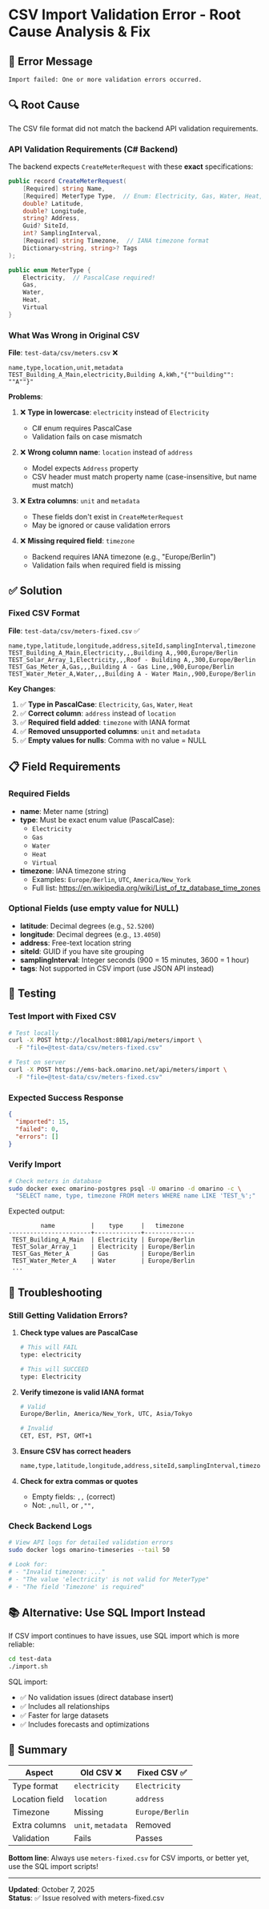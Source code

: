 # CSV Import Validation Error - Root Cause Analysis & Fix

## 🔴 Error Message
```
Import failed: One or more validation errors occurred.
```

## 🔍 Root Cause

The CSV file format did not match the backend API validation requirements.

### API Validation Requirements (C# Backend)

The backend expects `CreateMeterRequest` with these **exact** specifications:

```csharp
public record CreateMeterRequest(
    [Required] string Name,
    [Required] MeterType Type,  // Enum: Electricity, Gas, Water, Heat, Virtual
    double? Latitude,
    double? Longitude,
    string? Address,
    Guid? SiteId,
    int? SamplingInterval,
    [Required] string Timezone,  // IANA timezone format
    Dictionary<string, string>? Tags
);

public enum MeterType {
    Electricity,  // PascalCase required!
    Gas,
    Water,
    Heat,
    Virtual
}
```

### What Was Wrong in Original CSV

**File**: `test-data/csv/meters.csv` ❌

```csv
name,type,location,unit,metadata
TEST_Building_A_Main,electricity,Building A,kWh,"{""building"": ""A""}"
```

**Problems**:
1. ❌ **Type in lowercase**: `electricity` instead of `Electricity`
   - C# enum requires PascalCase
   - Validation fails on case mismatch

2. ❌ **Wrong column name**: `location` instead of `address`
   - Model expects `Address` property
   - CSV header must match property name (case-insensitive, but name must match)

3. ❌ **Extra columns**: `unit` and `metadata`
   - These fields don't exist in `CreateMeterRequest`
   - May be ignored or cause validation errors

4. ❌ **Missing required field**: `timezone`
   - Backend requires IANA timezone (e.g., "Europe/Berlin")
   - Validation fails when required field is missing

## ✅ Solution

### Fixed CSV Format

**File**: `test-data/csv/meters-fixed.csv` ✅

```csv
name,type,latitude,longitude,address,siteId,samplingInterval,timezone
TEST_Building_A_Main,Electricity,,,Building A,,900,Europe/Berlin
TEST_Solar_Array_1,Electricity,,,Roof - Building A,,300,Europe/Berlin
TEST_Gas_Meter_A,Gas,,,Building A - Gas Line,,900,Europe/Berlin
TEST_Water_Meter_A,Water,,,Building A - Water Main,,900,Europe/Berlin
```

**Key Changes**:
1. ✅ **Type in PascalCase**: `Electricity`, `Gas`, `Water`, `Heat`
2. ✅ **Correct column**: `address` instead of `location`
3. ✅ **Required field added**: `timezone` with IANA format
4. ✅ **Removed unsupported columns**: `unit` and `metadata`
5. ✅ **Empty values for nulls**: Comma with no value = NULL

## 📋 Field Requirements

### Required Fields
- **name**: Meter name (string)
- **type**: Must be exact enum value (PascalCase):
  - `Electricity`
  - `Gas`
  - `Water`
  - `Heat`
  - `Virtual`
- **timezone**: IANA timezone string
  - Examples: `Europe/Berlin`, `UTC`, `America/New_York`
  - Full list: https://en.wikipedia.org/wiki/List_of_tz_database_time_zones

### Optional Fields (use empty value for NULL)
- **latitude**: Decimal degrees (e.g., `52.5200`)
- **longitude**: Decimal degrees (e.g., `13.4050`)
- **address**: Free-text location string
- **siteId**: GUID if you have site grouping
- **samplingInterval**: Integer seconds (900 = 15 minutes, 3600 = 1 hour)
- **tags**: Not supported in CSV import (use JSON API instead)

## 🧪 Testing

### Test Import with Fixed CSV

```bash
# Test locally
curl -X POST http://localhost:8081/api/meters/import \
  -F "file=@test-data/csv/meters-fixed.csv"

# Test on server
curl -X POST https://ems-back.omarino.net/api/meters/import \
  -F "file=@test-data/csv/meters-fixed.csv"
```

### Expected Success Response

```json
{
  "imported": 15,
  "failed": 0,
  "errors": []
}
```

### Verify Import

```bash
# Check meters in database
sudo docker exec omarino-postgres psql -U omarino -d omarino -c \
  "SELECT name, type, timezone FROM meters WHERE name LIKE 'TEST_%';"
```

Expected output:
```
         name          |    type     |   timezone
-----------------------+-------------+--------------
 TEST_Building_A_Main  | Electricity | Europe/Berlin
 TEST_Solar_Array_1    | Electricity | Europe/Berlin
 TEST_Gas_Meter_A      | Gas         | Europe/Berlin
 TEST_Water_Meter_A    | Water       | Europe/Berlin
 ...
```

## 🔧 Troubleshooting

### Still Getting Validation Errors?

1. **Check type values are PascalCase**
   ```bash
   # This will FAIL
   type: electricity
   
   # This will SUCCEED
   type: Electricity
   ```

2. **Verify timezone is valid IANA format**
   ```bash
   # Valid
   Europe/Berlin, America/New_York, UTC, Asia/Tokyo
   
   # Invalid
   CET, EST, PST, GMT+1
   ```

3. **Ensure CSV has correct headers**
   ```bash
   name,type,latitude,longitude,address,siteId,samplingInterval,timezone
   ```

4. **Check for extra commas or quotes**
   - Empty fields: `,,` (correct)
   - Not: `,null,` or `,"",`

### Check Backend Logs

```bash
# View API logs for detailed validation errors
sudo docker logs omarino-timeseries --tail 50

# Look for:
# - "Invalid timezone: ..."
# - "The value 'electricity' is not valid for MeterType"
# - "The field 'Timezone' is required"
```

## 📚 Alternative: Use SQL Import Instead

If CSV import continues to have issues, use SQL import which is more reliable:

```bash
cd test-data
./import.sh
```

SQL import:
- ✅ No validation issues (direct database insert)
- ✅ Includes all relationships
- ✅ Faster for large datasets
- ✅ Includes forecasts and optimizations

## 📝 Summary

| Aspect | Old CSV ❌ | Fixed CSV ✅ |
|--------|-----------|-------------|
| Type format | `electricity` | `Electricity` |
| Location field | `location` | `address` |
| Timezone | Missing | `Europe/Berlin` |
| Extra columns | `unit`, `metadata` | Removed |
| Validation | Fails | Passes |

**Bottom line**: Always use `meters-fixed.csv` for CSV imports, or better yet, use the SQL import scripts!

---

**Updated**: October 7, 2025  
**Status**: ✅ Issue resolved with meters-fixed.csv
